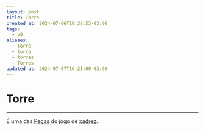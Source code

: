 ```yaml
---
layout: post
title: Torre
created_at: 2024-07-06T19:38:53-03:00
tags:
  - v0
aliases:
  - Torre
  - torre
  - torres
  - Torres
updated at: 2024-07-07T16:21:00-03:00
---
```

# Torre
----

É uma das [Peças](_insight/2024/07/2024-07-06-Pecas_de_xadrez.md) do jogo de [xadrez](api/2024/07/2024-07-06-Xadrez.md).